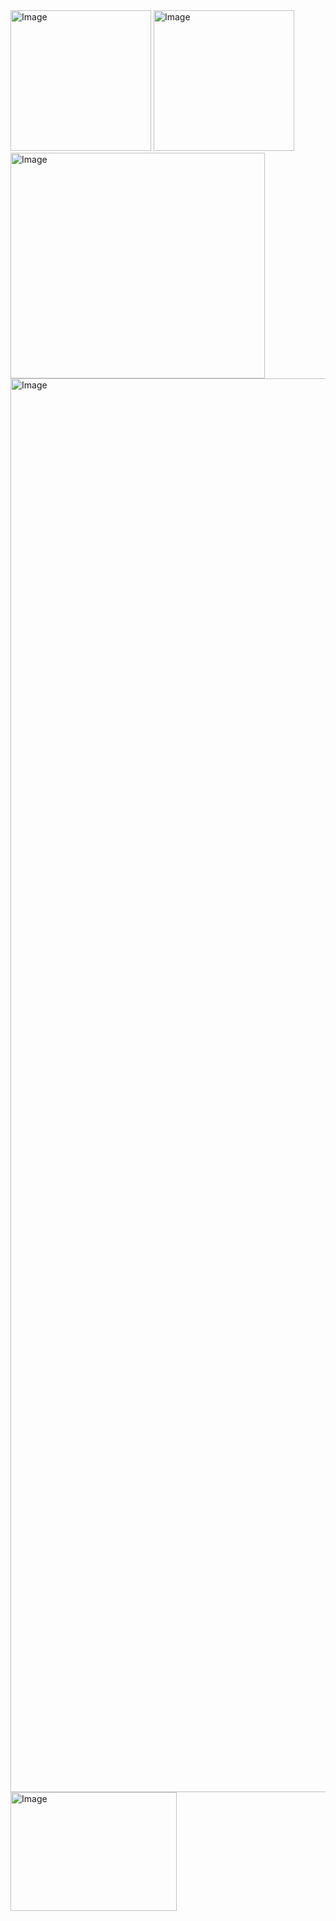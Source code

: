 <img width="225" height="225" alt="Image" src="https://github.com/user-attachments/assets/83da0c22-3900-4669-aa21-38199b0c8baa" />

<img width="225" height="225" alt="Image" src="https://github.com/user-attachments/assets/4ff9514e-dfeb-4ee4-815c-09a386037d90" />

<img width="407" height="361" alt="Image" src="https://github.com/user-attachments/assets/f7fb7ad2-3d60-4fe2-8fb4-895ff367dec7" />

<img width="3466" height="2262" alt="Image" src="https://github.com/user-attachments/assets/57b10fc9-c807-4dba-a046-aee1676fe799" />

<img width="266" height="190" alt="Image" src="https://github.com/user-attachments/assets/1ccf367f-aea7-4c0a-8b62-0ff7207275fb" />
